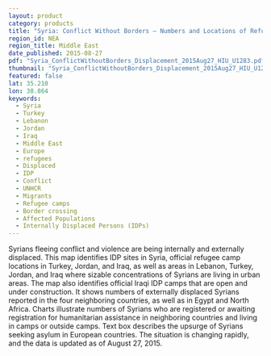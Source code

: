 ```yaml
---
layout: product
category: products
title: "Syria: Conflict Without Borders – Numbers and Locations of Refugees and IDPs"
region_id: NEA
region_title: Middle East
date_published: 2015-08-27
pdf: "Syria_ConflictWithoutBorders_Displacement_2015Aug27_HIU_U1283.pdf"
thumbnail: "Syria_ConflictWithoutBorders_Displacement_2015Aug27_HIU_U1283.jpg"
featured: false
lat: 35.210
lon: 38.864
keywords:
  - Syria
  - Turkey
  - Lebanon
  - Jordan
  - Iraq
  - Middle East
  - Europe
  - refugees
  - Displaced
  - IDP
  - Conflict
  - UNHCR
  - Migrants
  - Refugee camps
  - Border crossing
  - Affected Populations
  - Internally Displaced Persons (IDPs)
---
```

Syrians fleeing conflict and violence are being internally and externally displaced. This map identifies IDP sites in Syria, official refugee camp locations in Turkey, Jordan, and Iraq, as well as areas in Lebanon, Turkey, Jordan, and Iraq where sizable concentrations of Syrians are living in urban areas. The map also identifies official Iraqi IDP camps that are open and under construction. It shows numbers of externally displaced Syrians reported in the four neighboring countries, as well as in Egypt and North Africa. Charts illustrate numbers of Syrians who are registered or awaiting registration for humanitarian assistance in neighboring countries and living in camps or outside camps. Text box describes the upsurge of Syrians seeking asylum in European countries. The situation is changing rapidly, and the data is updated as of August 27, 2015.
